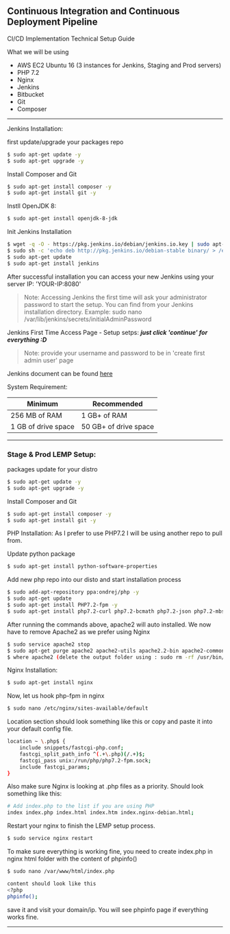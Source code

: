 ## Continuous Integration and Continuous Deployment Pipeline

CI/CD Implementation Technical Setup Guide


What we will be using
- AWS EC2 Ubuntu 16 (3 instances for Jenkins, Staging and Prod servers)
- PHP 7.2
- Nginx
- Jenkins
- Bitbucket
- Git
- Composer

---------------------------------------------------------------------------------------------------------------
Jenkins Installation:

first update/upgrade your packages repo
```sh
$ sudo apt-get update -y
$ sudo apt-get upgrade -y
```

Install Composer and Git
```sh
$ sudo apt-get install composer -y
$ sudo apt-get install git -y
```

Instll OpenJDK 8:
```sh
$ sudo apt-get install openjdk-8-jdk
```

Init Jenkins Installation
```sh
$ wget -q -O - https://pkg.jenkins.io/debian/jenkins.io.key | sudo apt-key add -
$ sudo sh -c 'echo deb http://pkg.jenkins.io/debian-stable binary/ > /etc/apt/sources.list.d/jenkins.list'
$ sudo apt-get update
$ sudo apt-get install jenkins
```

After successful installation you can access your new Jenkins using your server IP: 'YOUR-IP:8080'

> Note: 
> Accessing Jenkins the first time will ask your administrator password to start the setup.
> You can find from your Jenkins installation directory.
> Example: sudo nano /var/lib/jenkins/secrets/initialAdminPassword

Jenkins First Time Access Page - Setup setps:
***just click 'continue' for everything :D***
> Note: provide your username and password to be in 'create first admin user' page

Jenkins document can be found [here](https://jenkins.io/doc/book/installing)

System Requirement:

| Minimum | Recommended|
|  -- |  -- |
|  256 MB of RAM |  1 GB+ of RAM |
|  1 GB of drive space  |  50 GB+ of drive space |

-----------------------------------------------------------------------------------------------------



### Stage & Prod LEMP Setup:

packages update for your distro
```sh
$ sudo apt-get update -y
$ sudo apt-get upgrade -y
```

Install Composer and Git
```sh
$ sudo apt-get install composer -y
$ sudo apt-get install git -y
```

PHP Installation:
As I prefer to use PHP7.2 I will be using another repo to pull from.

Update python package
```sh
$ sudo apt-get install python-software-properties
```
Add new php repo into our disto and start installation process
```sh
$ sudo add-apt-repository ppa:ondrej/php -y
$ sudo apt-get update
$ sudo apt-get install PHP7.2-fpm -y
$ sudo apt-get install php7.2-curl php7.2-bcmath php7.2-json php7.2-mbstring php7.2-tidy php7.2-soap php7.2-mysql php7.2-xml php7.2-xmlrpc -y
```

After running the commands above, apache2 will auto installed. We now have to remove Apache2 as we prefer using Nginx
```sh
$ sudo service apache2 stop
$ sudo apt-get purge apache2 apache2-utils apache2.2-bin apache2-common
$ where apache2 (delete the output folder using : sudo rm -rf /usr/bin/apache2)
```

Nginx Installation:
```sh
$ sudo apt-get install nginx
```
Now, let us hook php-fpm in nginx
```sh
$ sudo nano /etc/nginx/sites-available/default 
```
Location section should look something like this or copy and paste it into your default config file.
```sh
location ~ \.php$ {
    include snippets/fastcgi-php.conf;
    fastcgi_split_path_info ^(.+\.php)(/.+)$;
    fastcgi_pass unix:/run/php/php7.2-fpm.sock;
    include fastcgi_params;
}
```
Also make sure Nginx is looking at .php files as a priority. Should look something like this: 
```sh
# Add index.php to the list if you are using PHP
index index.php index.html index.htm index.nginx-debian.html;
```

Restart your nginx to finish the LEMP setup process.
```sh
$ sudo service nginx restart
```

To make sure everything is working fine, you need to create index.php in nginx html folder with the content of phpinfo()
```sh
$ sudo nano /var/www/html/index.php

content should look like this
<?php
phpinfo();
```
save it and visit your domain/ip. You will see phpinfo page if everything works fine.

---------------------------------------------------------------------------------
